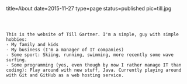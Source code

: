 title=About
date=2015-11-27
type=page
status=published
pic=till.jpg
~~~~~~



This is the website of Till Gartner. I'm a simple, guy with simple hobbies:
- My family and kids
- My business (I'm a manager of IT companies)
- Some sport: Skiing, running, swimming, more recently some wave surfing.
- Some programming (yes, even though by now I rather manage IT than coding): Play around with new stuff, Java. Currently playing around with Git and GitHub as a web hosting service.
